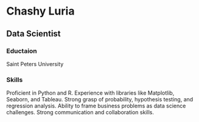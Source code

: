 # Chashy Luria
## Data Scientist

### Eductaion
Saint Peters University

### Skills
Proficient in Python and R.
Experience with libraries like Matplotlib, Seaborn, and Tableau.
Strong grasp of probability, hypothesis testing, and regression analysis.
Ability to frame business problems as data science challenges.
Strong communication and collaboration skills.


